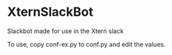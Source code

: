 # XternSlackBot
Slackbot made for use in the Xtern slack


To use, copy conf-ex.py to conf.py and edit the values.
